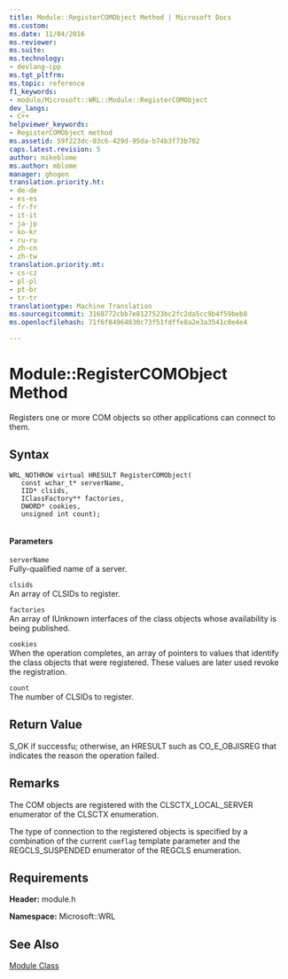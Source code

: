 ```yaml
---
title: Module::RegisterCOMObject Method | Microsoft Docs
ms.custom: 
ms.date: 11/04/2016
ms.reviewer: 
ms.suite: 
ms.technology:
- devlang-cpp
ms.tgt_pltfrm: 
ms.topic: reference
f1_keywords:
- module/Microsoft::WRL::Module::RegisterCOMObject
dev_langs:
- C++
helpviewer_keywords:
- RegisterCOMObject method
ms.assetid: 59f223dc-03c6-429d-95da-b74b3f73b702
caps.latest.revision: 5
author: mikeblome
ms.author: mblome
manager: ghogen
translation.priority.ht:
- de-de
- es-es
- fr-fr
- it-it
- ja-jp
- ko-kr
- ru-ru
- zh-cn
- zh-tw
translation.priority.mt:
- cs-cz
- pl-pl
- pt-br
- tr-tr
translationtype: Machine Translation
ms.sourcegitcommit: 3168772cbb7e8127523bc2fc2da5cc9b4f59beb8
ms.openlocfilehash: 71f6f84964830c73f51fdffe8a2e3a3541c0e4e4

---
```

# Module::RegisterCOMObject Method
Registers one or more COM objects so other applications can connect to them.  
  
## Syntax  
  
```  
WRL_NOTHROW virtual HRESULT RegisterCOMObject(  
   const wchar_t* serverName,  
   IID* clsids,  
   IClassFactory** factories,  
   DWORD* cookies,  
   unsigned int count);  
  
```  
  
#### Parameters  
 `serverName`  
 Fully-qualified name of a server.  
  
 `clsids`  
 An array of CLSIDs to register.  
  
 `factories`  
 An array of IUnknown interfaces of the class objects whose availability is being published.  
  
 `cookies`  
 When the operation completes, an array of pointers to values that identify the class objects that were registered. These values are later used revoke the registration.  
  
 `count`  
 The number of CLSIDs to register.  
  
## Return Value  
 S_OK if successfu; otherwise, an HRESULT such as CO_E_OBJISREG that indicates the reason the operation failed.  
  
## Remarks  
 The COM objects are registered with the CLSCTX_LOCAL_SERVER enumerator of the CLSCTX enumeration.  
  
 The type of connection to the registered objects is specified by a combination of the current `comflag` template parameter and the REGCLS_SUSPENDED enumerator of the REGCLS enumeration.  
  
## Requirements  
 **Header:** module.h  
  
 **Namespace:** Microsoft::WRL
 
 ## See Also
 [Module Class](../windows/module-class.md)


<!--HONumber=Jan17_HO1-->


